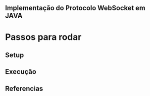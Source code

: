 ## Implementação do Protocolo WebSocket em JAVA
# Passos para rodar

## Setup

## Execução

## Referencias
